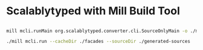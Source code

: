 # Scalablytyped with Mill Build Tool

##

```sh
mill mcli.runMain org.scalablytyped.converter.cli.SourceOnlyMain -o ./my-sources
```

```sh
./mill mcli.run --cacheDir ./facades --sourceDir ./generated-sources
```